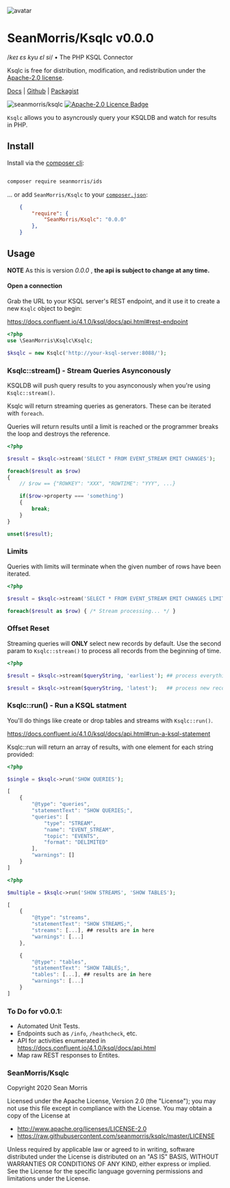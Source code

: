 ![avatar](https://avatars3.githubusercontent.com/u/640101?s=80&v=4)

# SeanMorris/Ksqlc v0.0.0

/*keɪ ɛs kyu ɛl si*/ • The PHP KSQL Connector

Ksqlc is free for distribution, modification, and redistribution under the [Apache-2.0 license](https://raw.githubusercontent.com/seanmorris/ksqlc/master/LICENSE).

[Docs](http://docs.ksqlc.seanmorr.is/) | [Github](http://github.com/seanmorris/ksqlc) | [Packagist](https://packagist.org/packages/seanmorris/ids)

![seanmorris/ksqlc](https://img.shields.io/packagist/v/seanmorris/ksqlc?color=900&label=seanmorris%2Fksqlc&logo=data%3Aimage%2Fpng%3Bbase64%2CiVBORw0KGgoAAAANSUhEUgAAACAAAAAfCAYAAACGVs%2BMAAAHb0lEQVR42pVWa1CU1xk2dSYzHSs4aEsEHZ0VAYEFBBGQAcRba5CxtUJpbeiIN2BdLgLLrizKQkx0ubhDMBCuy3UBuQuIGtAogSQ1pK026bSdtjO10TbRH06bJqPZp%2Bc5zLoyDJX9Zp7Z833f%2Bz7Pe97L%2BXbRPNdLtoVCoXBetWrVYwE4iMf0ncXpyOXm5pYsMLZ69eor%2Fv7%2BTwICAiB%2BFwTaKpXKJ8uXL7%2BydOnSMYHkBUjaI3R1dY3z8PC46%2BXlBW9vb4SGhiIsLMwqgAWA9tbw8HDs3bsX%2B%2FfvR0xMzF1BG7egbLi4uPiuWbPmEXeyZcsWK8U3b968YISEhCAwMJC%2BaGhowOjoqDUnJ4cbeUTu%2BXRtO1eyfhs3boRd2HEEBQXJAKqqqtDe3g6LxQKj0QhRTixZskQ5X%2Br3%2BPn53T9z5gx27txJEoeFufNDhw6hoqICZWVlaGxsRHNzM1paWvjLZ%2BS9v3jx4j2ztJ2cnBKjo6Ons7Ky0NHRgd27d5PMobSz8Tw9PaFWq9Hf389dS9Gmpia0traipqYGmZmZ0nbt2rXTosETn6Vg2bJlEwkJCRgZGbGazWZs376dhAsWZ7r37duHuLg45OfnU5zCNnBTzIqN08rGFgFMPAvA2dl5mN3a3d0NBhAbG4vg4GCSLyjtO3bs4G4pxHTPErdloLS09FlfcbpWrlw5PCsAZqCvr48OsnsTExPh6%2Bv7wmajjSifrHdbW9sccQbFrHAs6cMg7AHYu3%2BYZKxfZ2cnBgYGUFtbi5SUlOeb0XYe2MRlwxUWFsJgMDBzzMIc8cHBQWi1Wvj4%2BNCP%2FnMDcHd3HxaNgcjISOh0Ooni4mIcO3aMJxrTLMX9lP5Y77WBa7nzgoICClBoljADYUb0er1EUlISA54%2FAN7YTjyK2Y5dOnAkd%2B3ahZDNoQgO9EfoRhGQOCcio6JQVFTEjM0R5%2BzX19cjIiKCO7eJ%2F%2F8A%2BNCWXoJBsA9YVxL6Bgbj3PEDuNtWglfc3FFWXk5xe9PZA%2BAUsI94BPNQI5%2FjATADycnJaBdkASFhqNGr8O%2BxRmDKgvdrixETHQV3hSd%2B8csk0TP9FJfCGo2G5whHknxzJokjq%2FBYD2eXFfYAXv6eU%2F9axTq%2BtDWb%2BA1B1NZtSPhZIk4fScDD0Rrgd33AR53AdDeqNIdRfDQe6Un78fOkg1J8aGgIKpWKO2Qp54gT3qIkuyM24fCrUf1S%2FKYxM%2BhA7NbJ6LAQ%2BPj5zzSb2L2Xjy%2BUvj44uCdGCuI3vcAHlhlMtgO%2F7QP%2BcgUT1aexbUsI8vUFePPsWcTHx7Puc74lvCecV7iiIGkv%2FtBgmOzIPRi0qFOXjCfXxQwXZ8JV1JZRe673gMuKH0CVGAd80ounE214cquV4JoB2CDfPxiuhtc6BVxfWSn%2FjIhP%2BbynJjVaizLw9XgDqC0D%2BGLobeDXXRg5r5MEU7VFePqeGVPNpdDm5iAvO0siIz0dVW%2BeAj6%2BKDNhZQDMyFQ7vhypRl56KuIP%2FAq7Xt0Dl%2B%2B7InjTJvYBISfHzd0dVyv0wEdd%2BNelC%2FYAPu9%2FC%2Fj0Eu4N1%2BBHsXGoP3cKQ3XlaBC%2F53VqjDeU4mZTOSZbTLhWW4o642lmQgTdyZ6QgXS%2FfQ5TbZW40%2FMOJpvLYT6lgmLdOmzwVSJAlJSN90MR2P3LddSipj2Afw5eAO4MWL%2B81og3dNk4kpKGo0ePorIgC3%2B2lMwIfdIN3G7HZ0MXUPm6Xgb09Xst%2BEaUZby%2BBHnqVNEmJpEdi%2BDql1nSH0pAUIASCk9vbIvZKrhP4OG7ZqlFTVsA9%2F7eff6bbyda8ehyNcYrTiInMx0XCjLxJ4tRiF6cqfWHXZjqPofe5pNi3YnszAzcaCzDrWYTUlNSMWbSoa4yA7f7S2krxxWfXULuaz9GeEQkCk%2FmSe6HQoNa1KT2InGWf2fwdMr1Hv0R3CzPgfX9dug12bhaZxTp7bA323QvLEY1tGlx4t4Cgy4XqarjSBMoFGs2aJ54Rxva0kcGMdmG4eqz0OdJbqlBLWpSW45iU06Sf606MXK0OFV1y5SHdFWa8Kuw4k7fTKMRH%2Fegy5QBQ%2B4%2BmZX8vFwYTqRJ6LUaOapFmp%2FShrb0kYL4dEDso9KqFpzkpga1qCnF8dw%2F1K748O82Z79WWq5Vf2suOYXf91ZZMX2RPSAEevD55Qpcqy%2FASE0JjFpRgmoDwTWf8R1taCt96EsOcpGT3NSg1nPac29umDSW13NUX5kMOvxjpA5%2Fu1SDvw6%2Bgy%2BumnHbUikylIrL5Vp8NdZAcM1nfEcb2tJH%2BpKDXOScpfWi61p5blWD4QRSj6uhVkuImquRf0KN0TIN%2FnvdDHzYQXDNZ3xHG5u99CUHuRY5enVoDzbdMGnxcLzFyp0Q9wQeiDn%2Bj9i1rckIrvmM72hjs6cvOcjlcAD1xxM3XTdmdf2x5Q3OND9EVn4PCNaYjcjTk%2BCaz2zvaUsf%2BpKDXA5I22t0%2FvBPNoiRmbjXY3r6YOAtcXpVLAi0pQ99yfEcp%2BNBtKoPOIkD47EAHMRj%2Br5I%2FH8NrWvzntWI2gAAAABJRU5ErkJggg%3D%3D&style=for-the-badge) [![Apache-2.0 Licence Badge](https://img.shields.io/packagist/l/seanmorris/ksqlc?color=338800&logo=apache&style=for-the-badge)](https://github.com/seanmorris/ksqlc/blob/master/LICENSE)

`Ksqlc` allows you to asyncrously query your KSQLDB and watch for results in PHP.

## Install

Install via the [composer cli](https://getcomposer.org/doc/03-cli.md#require):

```bash

composer require seanmorris/ids

```

... or add `SeanMorris/Ksqlc` to your [`composer.json`](https://getcomposer.org/doc/01-basic-usage.md#composer-json-project-setup):

```json
    {
        "require": {
            "SeanMorris/Ksqlc": "0.0.0"
        },
    }
```

## Usage

**NOTE** As this is version *0.0.0* , **the api is subject to change at any time.**

#### Open a connection

Grab the URL to your KSQL server's REST endpoint, and it use it to create a new `Ksqlc` object to begin:

https://docs.confluent.io/4.1.0/ksql/docs/api.html#rest-endpoint

```php
<?php
use \SeanMorris\Ksqlc\Ksqlc;

$ksqlc = new Ksqlc('http://your-ksql-server:8088/');

```

### Ksqlc::stream() - Stream Queries Asynconously

KSQLDB will push query results to you asynconously when you're using `Ksqlc::stream()`.

Ksqlc will return streaming queries as generators. These can be iterated with `foreach`.

Queries will return results until a limit is reached or the programmer breaks the loop  and destroys the reference.

```php
<?php

$result = $ksqlc->stream('SELECT * FROM EVENT_STREAM EMIT CHANGES');

foreach($result as $row)
{
	// $row == {"ROWKEY": "XXX", "ROWTIME": "YYY", ...}

	if($row->property === 'something')
	{
		break;
	}
}

unset($result);

```

### Limits

Queries with limits will terminate when the given number of rows have been iterated.

```php
<?php

$result = $ksqlc->stream('SELECT * FROM EVENT_STREAM EMIT CHANGES LIMIT 20');

foreach($result as $row) { /* Stream processing... */ }

```

### Offset Reset

Streaming queries will **ONLY** select new records by default. Use the second param to `Ksqlc::stream()` to process all records from the beginning of time.

```php
<?php

$result = $ksqlc->stream($queryString, 'earliest'); ## process everything

$result = $ksqlc->stream($queryString, 'latest');   ## process new records

```

### Ksqlc::run() - Run a KSQL statment

You'll do things like create or drop tables and streams with `Ksqlc::run()`.

https://docs.confluent.io/4.1.0/ksql/docs/api.html#run-a-ksql-statement

Ksqlc::run will return an array of results, with one element for each string provided:

```php
<?php

$single = $ksqlc->run('SHOW QUERIES');

```
```js
[
    {
        "@type": "queries",
        "statementText": "SHOW QUERIES;",
        "queries": [
            "type": "STREAM",
            "name": "EVENT_STREAM",
            "topic": "EVENTS",
            "format": "DELIMITED"
        ],
        "warnings": []
    }
]
```

```php
<?php

$multiple = $ksqlc->run('SHOW STREAMS', 'SHOW TABLES');

```
```js
[
    {
        "@type": "streams",
        "statementText": "SHOW STREAMS;",
        "streams": [...], ## results are in here
        "warnings": [...]
    },

    {
        "@type": "tables",
        "statementText": "SHOW TABLES;",
        "tables": [...], ## results are in here
        "warnings": [...]
    }
]
```

### To Do for v0.0.1:

* Automated Unit Tests.
* Endpoints such as `/info`, `/heathcheck`, etc.
* API for activities enumerated in https://docs.confluent.io/4.1.0/ksql/docs/api.html
* Map raw REST responses to Entites.


### SeanMorris/Ksqlc

Copyright 2020 Sean Morris

Licensed under the Apache License, Version 2.0 (the "License");
you may not use this file except in compliance with the License.
You may obtain a copy of the License at

* http://www.apache.org/licenses/LICENSE-2.0
* https://raw.githubusercontent.com/seanmorris/ksqlc/master/LICENSE

Unless required by applicable law or agreed to in writing, software
distributed under the License is distributed on an "AS IS" BASIS,
WITHOUT WARRANTIES OR CONDITIONS OF ANY KIND, either express or implied.
See the License for the specific language governing permissions and
limitations under the License.
